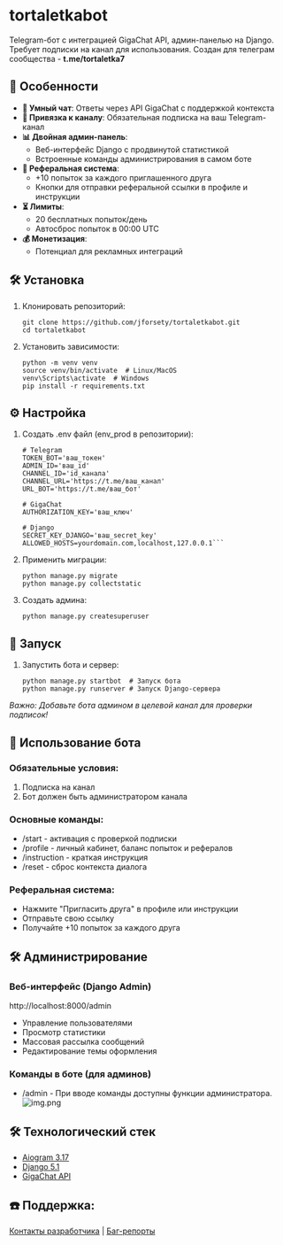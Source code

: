 # tortaletkabot

Telegram-бот с интеграцией GigaChat API, админ-панелью на Django. Требует подписки на канал для использования.
Создан для телеграм сообщества - **t.me/tortaletka7**

## 🌟 Особенности

- **🤖 Умный чат**: Ответы через API GigaChat с поддержкой контекста
- **🔑 Привязка к каналу**: Обязательная подписка на ваш Telegram-канал
- **📊 Двойная админ-панель**:
  - Веб-интерфейс Django с продвинутой статистикой
  - Встроенные команды администрирования в самом боте
- **🎯 Реферальная система**:
  - +10 попыток за каждого приглашенного друга
  - Кнопки для отправки реферальной ссылки в профиле и инструкции
- **⏳ Лимиты**:
  - 20 бесплатных попыток/день
  - Автосброс попыток в 00:00 UTC
- **💰 Монетизация**:
  - Потенциал для рекламных интеграций

## 🛠 Установка

1. Клонировать репозиторий:
   ```
   git clone https://github.com/jforsety/tortaletkabot.git
   cd tortaletkabot
   ```
2. Установить зависимости:
    ```
    python -m venv venv
    source venv/bin/activate  # Linux/MacOS
    venv\Scripts\activate  # Windows
    pip install -r requirements.txt
    ```
## ⚙ Настройка

1. Создать .env файл (env_prod в репозитории):
    ```
    # Telegram
    TOKEN_BOT='ваш_токен'
    ADMIN_ID='ваш_id'
    CHANNEL_ID='id_канала'
    CHANNEL_URL='https://t.me/ваш_канал'
    URL_BOT='https://t.me/ваш_бот'

    # GigaChat
    AUTHORIZATION_KEY='ваш_ключ'

    # Django
    SECRET_KEY_DJANGO='ваш_secret_key'
    ALLOWED_HOSTS=yourdomain.com,localhost,127.0.0.1```
   
2. Применить миграции:
    ```
    python manage.py migrate
    python manage.py collectstatic
   ```
   
3. Создать админа:
    ```
    python manage.py createsuperuser
    ```
   
## 🚀 Запуск

1. Запустить бота и сервер:
    ```
    python manage.py startbot  # Запуск бота
    python manage.py runserver # Запуск Django-сервера
    ```
   
_Важно: Добавьте бота админом в целевой канал для проверки подписок!_

## 🤖 Использование бота

### Обязательные условия:

1. Подписка на канал
2. Бот должен быть администратором канала

### Основные команды:

* /start - активация с проверкой подписки
* /profile - личный кабинет, баланс попыток и рефералов
* /instruction - краткая инструкция
* /reset - сброс контекста диалога

### Реферальная система:

* Нажмите "Пригласить друга" в профиле или инструкции
* Отправьте свою ссылку
* Получайте +10 попыток за каждого друга

## 🛠 Администрирование

### Веб-интерфейс (Django Admin)
http://localhost:8000/admin

* Управление пользователями
* Просмотр статистики
* Массовая рассылка сообщений
* Редактирование темы оформления

### Команды в боте (для админов)

* /admin - При вводе команды доступны функции администратора.
![img.png](readme/img.png)

## 🛠 Технологический стек

* [Aiogram 3.17](https://docs.aiogram.dev/en/v3.20.0.post0/)
* [Django 5.1](https://docs.djangoproject.com/en/5.2/)
* [GigaChat API](https://developers.sber.ru/portal/products/gigachat-api)

## ☎️ Поддержка:
[Контакты разработчика](https://t.me/jforsety) | [Баг-репорты](https://github.com/jforsety/tortaletkabot/issues)